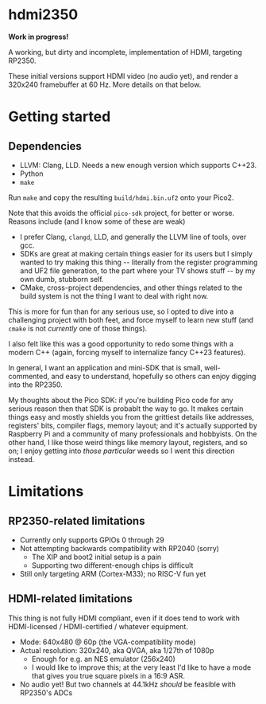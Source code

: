 # hdmi2350

**Work in progress!**

A working, but dirty and incomplete, implementation of HDMI, targeting RP2350.

These initial versions support HDMI video (no audio yet), and render
a 320x240 framebuffer at 60 Hz.  More details on that below.

# Getting started

## Dependencies

* LLVM: Clang, LLD.  Needs a new enough version which supports C++23.
* Python
* `make`

Run `make` and copy the resulting `build/hdmi.bin.uf2` onto your Pico2.

Note that this avoids the official `pico-sdk` project, for better or worse.
Reasons include (and I know some of these are weak)

* I prefer Clang, `clangd`, LLD, and generally the LLVM line of tools,
  over gcc.
* SDKs are great at making certain things easier for its users
  but I simply wanted to try making this thing -- literally from the
  register programming and UF2 file generation, to the part where your
  TV shows stuff -- by my own dumb, stubborn self.
* CMake, cross-project dependencies, and other things related to the
  build system is not the thing I want to deal with right now.

This is more for fun than for any serious use, so I opted to dive into
a challenging project with both feet, and force myself to learn new stuff
(and `cmake` is not _currently_ one of those things).

I also felt like this was a good opportunity to redo some things with
a modern C++ (again, forcing myself to internalize fancy C++23 features).

In general, I want an application and mini-SDK that is small, well-commented,
and easy to understand, hopefully so others can enjoy digging into the RP2350.

My thoughts about the Pico SDK: if you're building Pico code for any serious
reason then that SDK is probablt the way to go.  It makes certain things easy and
mostly shields you from the grittiest details like addresses, registers' bits,
compiler flags, memory layout; and it's actually supported by Raspberry Pi
and a community of many professionals and hobbyists.  On the other hand, I like
those weird things like memory layout, registers, and so on; I enjoy getting
into _those particular_ weeds so I went this direction instead.

# Limitations

## RP2350-related limitations

* Currently only supports GPIOs 0 through 29
* Not attempting backwards compatibility with RP2040 (sorry)
  - The XIP and boot2 initial setup is a pain
  - Supporting two different-enough chips is difficult
* Still only targeting ARM (Cortex-M33); no RISC-V fun yet

## HDMI-related limitations

This thing is not fully HDMI compliant, even if it does tend to work with HDMI-licensed / HDMI-certified / whatever equipment.

* Mode: 640x480 @ 60p (the VGA-compatibility mode)
* Actual resolution: 320x240, aka QVGA, aka 1/27th of 1080p
  * Enough for e.g. an NES emulator (256x240)
  * I would like to improve this; at the very least I'd like to have a
    mode that gives you true square pixels in a 16:9 ASR.
* No audio yet!  But two channels at 44.1kHz _should_ be feasible with
  RP2350's ADCs




